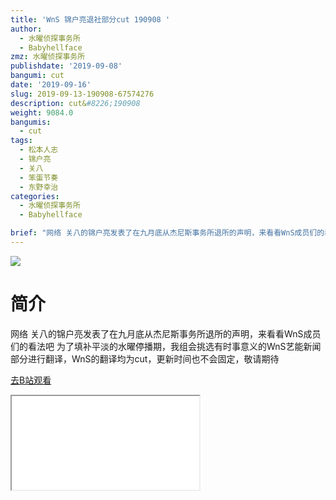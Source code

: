 ```yaml
---
title: 'WnS 锦户亮退社部分cut 190908 '
author:
  - 水曜侦探事务所
  - Babyhellface
zmz: 水曜侦探事务所
publishdate: '2019-09-08'
bangumi: cut
date: '2019-09-16'
slug: 2019-09-13-190908-67574276
description: cut&#8226;190908
weight: 9084.0
bangumis: 
  - cut
tags:
  - 松本人志
  - 锦户亮
  - 关八
  - 笨蛋节奏
  - 东野幸治
categories:
  - 水曜侦探事务所
  - Babyhellface

brief: "网络 关八的锦户亮发表了在九月底从杰尼斯事务所退所的声明，来看看WnS成员们的看法吧 为了填补平淡的水曜停播期，我组会挑选有时事意义的WnS艺能新闻部分进行翻译，WnS的翻译均为cut，更新时间也不会固定，敬请期待"
---
```

![](https://raw.githubusercontent.com/tcgriffith/owaraisite/master/static/tmpimg/70e1450683b439b32a5b2927e7d14df09b9160bf.jpg.480.jpg)
# 简介  
网络
关八的锦户亮发表了在九月底从杰尼斯事务所退所的声明，来看看WnS成员们的看法吧
为了填补平淡的水曜停播期，我组会挑选有时事意义的WnS艺能新闻部分进行翻译，WnS的翻译均为cut，更新时间也不会固定，敬请期待  

[去B站观看](https://www.bilibili.com/video/av67574276/)
<div class ="resp-container"><iframe class="testiframe" src="//player.bilibili.com/player.html?aid=67574276"", scrolling="no", allowfullscreen="true" > </iframe></div> 
